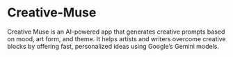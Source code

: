 # Creative-Muse
Creative Muse is an AI-powered app that generates creative prompts based on mood, art form, and theme. It helps artists and writers overcome creative blocks by offering fast, personalized ideas using Google’s Gemini models.
